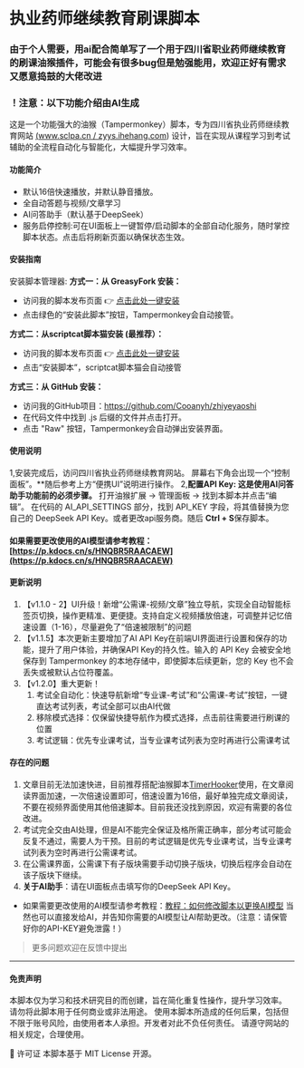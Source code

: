 # 执业药师继续教育刷课脚本
### 由于个人需要，用ai配合简单写了一个用于四川省职业药师继续教育的刷课油猴插件，可能会有很多bug但是勉强能用，欢迎正好有需求又愿意捣鼓的大佬改进
### ！注意：以下功能介绍由AI生成
这是一个功能强大的油猴（Tampermonkey）脚本，专为四川省执业药师继续教育网站 [(www.sclpa.cn / zyys.ihehang.com](https://www.sclpa.cn/Default.aspx#)) 设计，旨在实现从课程学习到考试辅助的全流程自动化与智能化，大幅提升学习效率。

#### 功能简介
- 默认16倍快速播放，并默认静音播放。
- 全自动答题与视频/文章学习
- AI问答助手（默认基于DeepSeek）
- 服务启停控制:可在UI面板上一键暂停/启动脚本的全部自动化服务，随时掌控脚本状态。点击后将刷新页面以确保状态生效。

#### 安装指南
安装脚本管理器:
**方式一：从 GreasyFork 安装：**
- 访问我的脚本发布页面 👉 [点击此处一键安装](https://greasyfork.org/zh-CN/scripts/540285-%E6%89%A7%E4%B8%9A%E8%8D%AF%E5%B8%88%E7%BB%A7%E7%BB%AD%E6%95%99%E8%82%B2%E8%84%9A%E6%9C%AC-v1-1-0)
- 点击绿色的“安装此脚本”按钮，Tampermonkey会自动接管。
  
**方式二：从scriptcat脚本猫安装 (最推荐）：**
- 访问我的脚本发布页面 👉 [点击此处一键安装](https://scriptcat.org/zh-CN/script-show-page/3660)
- 点击“安装脚本”，scriptcat脚本猫会自动接管
  
**方式三：从 GitHub 安装：**
- 访问我的GitHub项目：https://github.com/Cooanyh/zhiyeyaoshi
- 在代码文件中找到 .js 后缀的文件并点击打开。
- 点击 "Raw" 按钮，Tampermonkey会自动弹出安装界面。

#### 使用说明
1,安装完成后，访问四川省执业药师继续教育网站。
屏幕右下角会出现一个“控制面板”。**随后参考上方“便携UI”说明进行操作。
2,**配置API Key:
这是使用AI问答助手功能前的必须步骤。**
打开油猴扩展 -> 管理面板 -> 找到本脚本并点击“编辑”。
在代码的 AI_API_SETTINGS 部分，找到 API_KEY 字段，将其值替换为您自己的 DeepSeek API Key。或者更改api服务商。随后
**Ctrl + S**保存脚本。
#### 如果需要更改使用的AI模型请参考教程：[https://p.kdocs.cn/s/HNQBR5RAACAEW](https://p.kdocs.cn/s/HNQBR5RAACAEW)

#### 更新说明
1. 【v1.1.0 - 2】UI升级！新增“公需课-视频/文章”独立导航，实现全自动智能标签页切换，操作更精准、更便捷。支持自定义视频播放倍速，可调整并记忆倍速设置（1-16），尽量避免了“倍速被限制”的问题
2. 【v1.1.5】本次更新主要增加了AI API Key在前端UI界面进行设置和保存的功能，提升了用户体验，并确保API Key的持久性。输入的 API Key 会被安全地保存到 Tampermonkey 的本地存储中，即使脚本后续更新，您的 Key 也不会丢失或被默认占位符覆盖。
3. 【v1.2.0】重大更新！
    1. 考试全自动化：快速导航新增“专业课-考试”和“公需课-考试”按钮，一键直达考试列表，考试全部可以由AI代做
    2. 移除模式选择：仅保留快捷导航作为模式选择，点击前往需要进行刷课的位置
    3. 考试逻辑：优先专业课考试，当专业课考试列表为空时再进行公需课考试

#### 存在的问题
1. 文章目前无法加速快进，目前推荐搭配油猴脚本[TimerHooker](https://timer.palerock.cn/#%E5%AE%89%E8%A3%85-%E4%BD%BF%E7%94%A8%E6%96%B9%E5%BC%8F)使用，在文章阅读界面加速，一次倍速设置即可，倍速设置为16倍，最好单独完成文章阅读，不要在视频界面使用其他倍速脚本。目前我还没找到原因，欢迎有需要的各位改进。
2. 考试完全交由AI处理，但是AI不能完全保证及格所需正确率，部分考试可能会反复不通过，需要人为干预。目前的考试逻辑是优先专业课考试，当专业课考试列表为空时再进行公需课考试。
3. 在公需课界面，公需课下有子版块需要手动切换子版块，切换后程序会自动在该子版块下继续。
4. **关于AI助手**：请在UI面板点击填写你的DeepSeek API Key。
- 如果需要更改使用的AI模型请参考教程：[教程：如何修改脚本以更换AI模型](https://p.kdocs.cn/s/HNQBR5RAACAEW)
当然也可以直接发给AI，并告知你需要的AI模型让AI帮助更改。（注意：请保管好你的API-KEY避免泄露！）

> 更多问题欢迎在反馈中提出
--- 
#### 免责声明
本脚本仅为学习和技术研究目的而创建，旨在简化重复性操作，提升学习效率。
请勿将此脚本用于任何商业或非法用途。
使用本脚本所造成的任何后果，包括但不限于账号风险，由使用者本人承担。开发者对此不负任何责任。
请遵守网站的相关规定，合理使用。

📄 许可证
本脚本基于 MIT License 开源。
